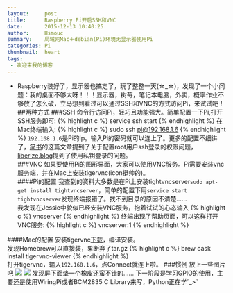 ```yaml
---
layout:     post
title:      Raspberry Pi开启SSH和VNC
date:       2015-12-13 10:40:25
author:     Hsmouc
summary:    局域网Mac＋debian(Pi)环境无显示器使用Pi
categories: Pi
thumbnail:  heart
tags:
 - 欢迎来我的博客
---
```

- Raspberry装好了，显示器也搞定了，玩了整整一天(☆_☆)，发现了一个小问题：我的桌面不够大呀！！！显示器，树莓，笔记本电脑，外卖，概率作业不够放了怎么破，立马想到看过可以通过SSH和VNC的方式访问Pi，来试试吧！
##两种方式
###SSH
命令行访问Pi，轻巧且功能强大。简单配置一下Pi,打开SSH服务即可:
{% highlight c %}
service ssh start
{% endhighlight %}
在Mac终端输入:
{% highlight c %}
sudo ssh pi@192.168.1.6
{% endhighlight %}
`192.168.1.6`是Pi的ip。输入Pi的密码就可以连上了。更多的配置不细讲了，[简书](http://www.jianshu.com/p/a011d01bdf51)的这篇文章提到了关于配置root用户ssh登录的权限问题，[liberize.blog](http://liberize.me/tech/access-raspberry-pi-via-ssh-and-vnc.html)提到了使用私钥登录的问题。  
###VNC
如果要使用Pi的图形界面，大家可以使用VNC服务。Pi需要安装vnc服务端，并在Mac上安装tigervnc(icon挺帅的)。   
####Pi的配置
我查到的资料大多数是在Pi上安装tightvncserver`sudo apt-get install tightvncserver`，简单的配置下用`service start tightvncserver`发现终端报错了。找不到目录的原因不清楚……    
我发现在Jessie中貌似已经安装VNC服务，抱着试试的心态输入
{% highlight c %}
vncserver
{% endhighlight %}
终端出现了帮助页面，可以这样打开VNC服务:
{% highlight c %}
vncserver:1
{% endhighlight %}

####Mac的配置
安装tigervnc[下载](https://github.com/TigerVNC/tigervnc/releases)，编译安装。   
发现Homebrew可以直接装，果断弃了tar.gz
{% highlight c %}
brew cask install tigervnc-viewer
{% endhighlight %}  
打开tigervnc，输入`192.168.1.6`，点Connect就连上啦。
###惯例
放上一些图片吧
![](http://ww4.sinaimg.cn/mw690/005WMcFzjw1eyyf1w019uj32io1w0hdt.jpg)
![](http://ww2.sinaimg.cn/mw690/005WMcFzjw1eyyf1woamxj31400p0dk1.jpg)
发现屏下面垫一个橡皮还蛮不错的…… 下一阶段是学习GPIO的使用，主要还是使用WiringPi或者BCM2835	C	Library来写，Python正在学ˊ_>ˋ     